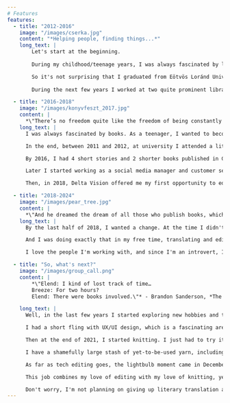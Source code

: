 ```yaml
---
# Features
features:
  - title: "2012-2016"
    image: "/images/cserka.jpg"
    content: "*Helping people, finding things...*"
    long_text: |
        Let's start at the beginning.
        
        During my childhood/teenage years, I was always fascinated by libraries. They just had so many books, and you had to use a catalogue to find anything, and I mean *anything*! And there were these lovely people called librarians, who knew how to use the catalogue, and could conjure up anything you were looking for. Of course, back then we didn't have Internet at home, and even when we did get it, it was painfully slow. Smartphones? No, sir, our phones knew how to call people and send texts, and that's it. So when I had too much time on my hands, and none of my friends were available, I usually went to the library.

        So it's not surprising that I graduated from Eötvös Loránd University as a library and information scientist, which is a fancy way of saying: a librarian. I wanted to become someone who helps others, who knows where everything is, and is like this wise and awe-inspiring owl of a person with the universe at their fingertips.
        
        During the next few years I worked at two quite prominent libraries: the Central Library of the Hungarian Province of the Piarist Order, and the Library of the Hungarian Central Statistical Office. I got to work as a cataloguing librarian, as well as at the circulation desk at the public library section of the Library of the HCSO. And while I never became a wise and awe-inspiring owl, certainly not at 27 years of age, both were exciting opportunities, I met many great people, including one of my best friends. However, another passion of mine was calling my name...

  - title: "2016-2018"
    image: "/images/konyvfeszt_2017.jpg"
    content: |
      *\"There’s no freedom quite like the freedom of being constantly underestimated.\"* ― Scott Lynch, *The Lies of Locke Lamora*
    long_text: |
      I was always fascinated by books. As a teenager, I wanted to become a writer--we had a writing group in our high school, just a few friends; we were reading and critiquing each other's writing. That's when I first got interested in editing, too. And translation. Oh, I blame it all on Tamás Boldizsár Tóth, the Hungarian translator of the Harry Potter books. Regardless of how the author's public perception changed, at that time--between 1999 and 2008--the series left a big impression on me.

      In the end, between 2011 and 2012, at university I attended a literary translator workshop called MűMű, lead by Zsuzsa Hetényi, where we each got to translate some short works--poems, short stories, that sort of thing--, we critiqued them, and we each got a partner who edited our works. These texts then got published at the end of the year, resulting in *Pofon* and *2Pofon*, two anthologies that I'm still really proud of--I got to work on two short stories by Sir Terry Pratchett, which is still a highlight of my career.

      By 2016, I had 4 short stories and 2 shorter books published in Galaktika, a Hungarian SFF magazine, and I was already working with Delta Vision, a Hungarian publisher of SFF works on some of my most important translations, namely Scott Lynch's Red Seas Under Red Skies, and Brandon Sanderson's The Way of Kings. These took a lot of work during the afternoons, but I've had a lot to learn, both about the art of translation, and about being a freelancer--setting deadlines, invoicing, keeping confidential information confidential, and setting healthy boundaries.

      Later I started working as a social media manager and customer service person at a Hungarian publishing group, GABO-Akkord-Ciceró, where I got to translate some short stories as well.

      Then, in 2018, Delta Vision offered me my first opportunity to edit a novel. I never got any formal education in editing, but I had many an editor work on my translations by then, so I gave it a go.

  - title: "2018-2024"
    image: "/images/pear_tree.jpg"
    content: |
      *\"And he dreamed the dream of all those who publish books, which was to have so much gold in your pockets that you would have to employ two people just to hold your trousers up.\"* - Terry Pratchett, *Maskerade*
    long_text: |
      By the last half of 2018, I wanted a change. At the time I didn't do well navigating in-house politics and drama, and a lot of times I felt like I had tasks to do just to fill out my time, not because anyone cared about the results. (Well, I did, but that got lonely fast.) I wanted to do something useful, something that would bring value to people, and something I could find fulfillment in. I wanted to learn new things.

      And I was doing exactly that in my free time, translating and editing. So I saw an opportunity, gave this full-time freelancer thing a go, and never looked back.

      I love the people I'm working with, and since I'm an introvert, I enjoy that a lot of my time is spent alone with one text or another. It's not all sunshine and rainbows, but I can manage it much better, and I was able to set much healthier boundaries for myself, like not working after 5, and not working on the weekends. Sometimes it's unavoidable, but most of the time no lives are lost if I rest and recharge a bit.

  - title: "So, what's next?"
    image: "/images/group_call.png"
    content: |
        *\"Elend: I kind of lost track of time…  
        Breeze: For two hours?  
        Elend: There were books involved.\"* - Brandon Sanderson, *The Well of Ascension*

    long_text: |
      Well, in the last few years I started exploring new hobbies and things that interest me.

      I had a short fling with UX/UI design, which is a fascinating area I'd love to get back to some time, but for now, I didn't want to give up translating and editing for something that would be just another job, so I put it aside for now.

      Then at the end of 2021, I started knitting. I just had to try it. And I haven't stopped knitting ever since. I come from a family with a tailor father, so the idea of hand-made clothes isn't such an alien idea to me, and I probably would try sewing if I could only get over my fear of the sewing machine... 😅

      I have a shamefully large stash of yet-to-be-used yarn, including quite a few hand-dyed hanks by some lovely indie dyers. I love going to fibre festivals and meeting new people who have the same hobby. I'm an introvert, and a bit socially awkward among new people, so that's saying a lot, coming from me.

      As far as tech editing goes, the lightbulb moment came in December 2023, when I was happily knitting away, not a care in the world, watching Roxanne Richardson's channel about some technique or another, and a video popped up that immediately caught my attention: [Knitting Tech Editors and Why They're So Important](https://www.youtube.com/watch?v=FPJlHIBVyhA). I never realised knitting tech editors even existed! Of course they existed, but why didn't I know about them? Why didn't I know this would be an ideal career for me? I knew I had to try it, so I immediately took a deep dive.

      This job combines my love of editing with my love of knitting, yet it's so different from my usual novels and short stories. It's not better or worse, just different.

      Don't worry, I'm not planning on giving up literary translation and editing novels. But tech editing is something unexpected, and I can't wait to see where it'll take me.
---
```

